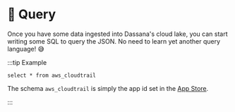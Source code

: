 # 🔎 Query

Once you have some data ingested into Dassana's cloud lake, you can start writing some SQL to query the JSON. No need to learn yet another query language! 😅 

:::tip Example

```
select * from aws_cloudtrail
```

The schema `aws_cloudtrail` is simply the app id set in the [App Store](../app-store/intro).

:::